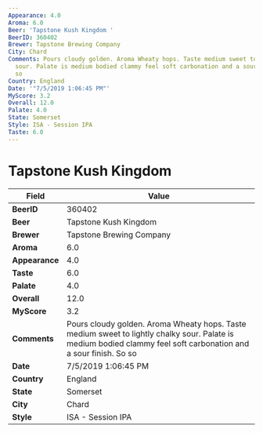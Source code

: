 ```yaml
---
Appearance: 4.0
Aroma: 6.0
Beer: 'Tapstone Kush Kingdom '
BeerID: 360402
Brewer: Tapstone Brewing Company
City: Chard
Comments: Pours cloudy golden. Aroma Wheaty hops. Taste medium sweet to lightly chalky
  sour. Palate is medium bodied clammy feel soft carbonation and a sour finish. So
  so
Country: England
Date: '"7/5/2019 1:06:45 PM"'
MyScore: 3.2
Overall: 12.0
Palate: 4.0
State: Somerset
Style: ISA - Session IPA
Taste: 6.0
---
```


# Tapstone Kush Kingdom 

| Field         | Value |
|---------------|-------|
| **BeerID** | 360402 |
| **Beer** | Tapstone Kush Kingdom  |
| **Brewer** | Tapstone Brewing Company |
| **Aroma** | 6.0 |
| **Appearance** | 4.0 |
| **Taste** | 6.0 |
| **Palate** | 4.0 |
| **Overall** | 12.0 |
| **MyScore** | 3.2 |
| **Comments** | Pours cloudy golden. Aroma Wheaty hops. Taste medium sweet to lightly chalky sour. Palate is medium bodied clammy feel soft carbonation and a sour finish. So so |
| **Date** | 7/5/2019 1:06:45 PM |
| **Country** | England |
| **State** | Somerset |
| **City** | Chard |
| **Style** | ISA - Session IPA |
